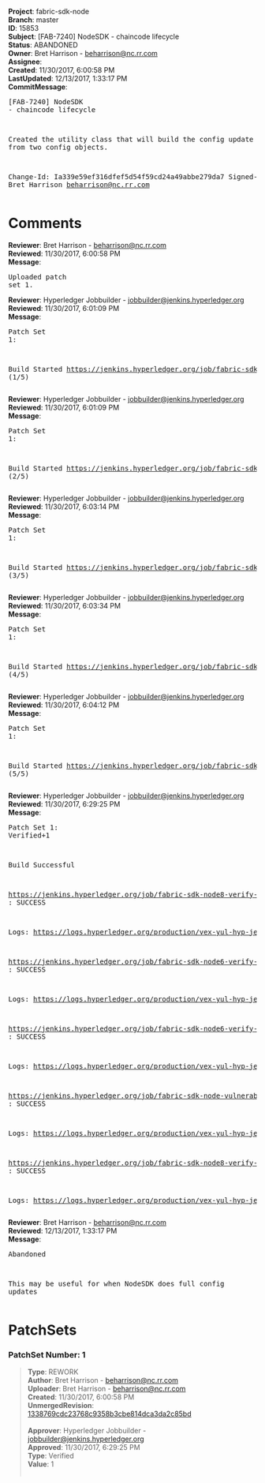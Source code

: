 <strong>Project</strong>: fabric-sdk-node<br><strong>Branch</strong>: master<br><strong>ID</strong>: 15853<br><strong>Subject</strong>: [FAB-7240] NodeSDK - chaincode lifecycle<br><strong>Status</strong>: ABANDONED<br><strong>Owner</strong>: Bret Harrison - beharrison@nc.rr.com<br><strong>Assignee</strong>:<br><strong>Created</strong>: 11/30/2017, 6:00:58 PM<br><strong>LastUpdated</strong>: 12/13/2017, 1:33:17 PM<br><strong>CommitMessage</strong>:<br><pre>[FAB-7240] NodeSDK - chaincode lifecycle

Created the utility class that will build the config update
object from two config objects.

Change-Id: Ia339e59ef316dfef5d54f59cd24a49abbe279da7
Signed-off-by: Bret Harrison <beharrison@nc.rr.com>
</pre><h1>Comments</h1><strong>Reviewer</strong>: Bret Harrison - beharrison@nc.rr.com<br><strong>Reviewed</strong>: 11/30/2017, 6:00:58 PM<br><strong>Message</strong>: <pre>Uploaded patch set 1.</pre><strong>Reviewer</strong>: Hyperledger Jobbuilder - jobbuilder@jenkins.hyperledger.org<br><strong>Reviewed</strong>: 11/30/2017, 6:01:09 PM<br><strong>Message</strong>: <pre>Patch Set 1:

Build Started https://jenkins.hyperledger.org/job/fabric-sdk-node8-verify-s390x/53/ (1/5)</pre><strong>Reviewer</strong>: Hyperledger Jobbuilder - jobbuilder@jenkins.hyperledger.org<br><strong>Reviewed</strong>: 11/30/2017, 6:01:09 PM<br><strong>Message</strong>: <pre>Patch Set 1:

Build Started https://jenkins.hyperledger.org/job/fabric-sdk-node6-verify-s390x/19/ (2/5)</pre><strong>Reviewer</strong>: Hyperledger Jobbuilder - jobbuilder@jenkins.hyperledger.org<br><strong>Reviewed</strong>: 11/30/2017, 6:03:14 PM<br><strong>Message</strong>: <pre>Patch Set 1:

Build Started https://jenkins.hyperledger.org/job/fabric-sdk-node8-verify-x86_64/225/ (3/5)</pre><strong>Reviewer</strong>: Hyperledger Jobbuilder - jobbuilder@jenkins.hyperledger.org<br><strong>Reviewed</strong>: 11/30/2017, 6:03:34 PM<br><strong>Message</strong>: <pre>Patch Set 1:

Build Started https://jenkins.hyperledger.org/job/fabric-sdk-node6-verify-x86_64/233/ (4/5)</pre><strong>Reviewer</strong>: Hyperledger Jobbuilder - jobbuilder@jenkins.hyperledger.org<br><strong>Reviewed</strong>: 11/30/2017, 6:04:12 PM<br><strong>Message</strong>: <pre>Patch Set 1:

Build Started https://jenkins.hyperledger.org/job/fabric-sdk-node-vulnerable-tests-x86_64/148/ (5/5)</pre><strong>Reviewer</strong>: Hyperledger Jobbuilder - jobbuilder@jenkins.hyperledger.org<br><strong>Reviewed</strong>: 11/30/2017, 6:29:25 PM<br><strong>Message</strong>: <pre>Patch Set 1: Verified+1

Build Successful 

https://jenkins.hyperledger.org/job/fabric-sdk-node8-verify-x86_64/225/ : SUCCESS

Logs: https://logs.hyperledger.org/production/vex-yul-hyp-jenkins-3/fabric-sdk-node8-verify-x86_64/225

https://jenkins.hyperledger.org/job/fabric-sdk-node6-verify-s390x/19/ : SUCCESS

Logs: https://logs.hyperledger.org/production/vex-yul-hyp-jenkins-3/fabric-sdk-node6-verify-s390x/19

https://jenkins.hyperledger.org/job/fabric-sdk-node6-verify-x86_64/233/ : SUCCESS

Logs: https://logs.hyperledger.org/production/vex-yul-hyp-jenkins-3/fabric-sdk-node6-verify-x86_64/233

https://jenkins.hyperledger.org/job/fabric-sdk-node-vulnerable-tests-x86_64/148/ : SUCCESS

Logs: https://logs.hyperledger.org/production/vex-yul-hyp-jenkins-3/fabric-sdk-node-vulnerable-tests-x86_64/148

https://jenkins.hyperledger.org/job/fabric-sdk-node8-verify-s390x/53/ : SUCCESS

Logs: https://logs.hyperledger.org/production/vex-yul-hyp-jenkins-3/fabric-sdk-node8-verify-s390x/53</pre><strong>Reviewer</strong>: Bret Harrison - beharrison@nc.rr.com<br><strong>Reviewed</strong>: 12/13/2017, 1:33:17 PM<br><strong>Message</strong>: <pre>Abandoned

This may be useful for when NodeSDK does full config updates</pre><h1>PatchSets</h1><h3>PatchSet Number: 1</h3><blockquote><strong>Type</strong>: REWORK<br><strong>Author</strong>: Bret Harrison - beharrison@nc.rr.com<br><strong>Uploader</strong>: Bret Harrison - beharrison@nc.rr.com<br><strong>Created</strong>: 11/30/2017, 6:00:58 PM<br><strong>UnmergedRevision</strong>: [1338769cdc23768c9358b3cbe814dca3da2c85bd](https://github.com/hyperledger-gerrit-archive/fabric-sdk-node/commit/1338769cdc23768c9358b3cbe814dca3da2c85bd)<br><br><strong>Approver</strong>: Hyperledger Jobbuilder - jobbuilder@jenkins.hyperledger.org<br><strong>Approved</strong>: 11/30/2017, 6:29:25 PM<br><strong>Type</strong>: Verified<br><strong>Value</strong>: 1<br><br></blockquote>